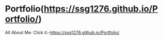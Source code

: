 # Portfolio(https://ssg1276.github.io/Portfolio/)
All About Me:
Click it:-https://ssg1276.github.io/Portfolio/
